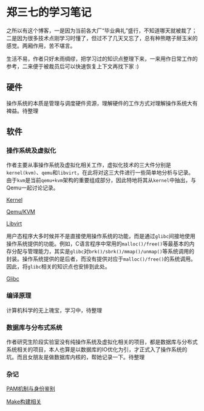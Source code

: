 # 郑三七的学习笔记

之所以有这个博客，一是因为当前各大厂“毕业典礼”盛行，不知道哪天就被裁了；二是因为很多技术点刚学习时懂了，但过不了几天又忘了，总有种熊瞎子掰玉米的感觉。两厢作用，苦不堪言。

生活不易，作者只好未雨绸缪，把学习过的知识点整理下来，一来用作日常工作的参考，二来便于被裁员后可以快速恢复上下文再找下家 :)

## 硬件

操作系统的本质是管理与调度硬件资源，理解硬件的工作方式对理解操作系统大有裨益。待整理

## 软件

### 操作系统及虚拟化

作者主要从事操作系统及虚拟化相关工作，虚拟化技术的三大件分别是`kernel(kvm)`、`qemu`和`libvirt`，在此将对这三大件进行一些简单地分析与记录。由于`kvm`是当前`qemu+kvm`架构的重要组成部分，因此特地将其从`kernel`中抽出，与Qemu一起讨论记录。

[Kernel](software/osvirt/kernel/kernel.md)

[Qemu/KVM](software/osvirt/qemu/qemu_kvm.md)

[Libvirt](software/osvirt/libvirt/libvirt.md)

用户态程序大多时候并不是直接使用操作系统的功能，而是通过`glibc`间接地使用操作系统提供的功能。例如，C语言程序中常用的`malloc()/free()`等最基本的内存分配与管理能力，其实是`glibc`对`brk()/sbrk()/mmap()/unmap()`等系统调用的封装。操作系统提供的是后者，而没有提供对应于`malloc()/free()`的系统调用。因此，将`glibc`相关的知识点也安排到此处。

[Glibc](software/osvirt/glibc/glibc.md)

### 编译原理

计算机科学的无上瑰宝，学习中，待整理

### 数据库与分布式系统

作者研究生阶段实验室没有纯操作系统及虚拟化相关的项目，都是数据库与分布式系统相关的项目，本人也算是以数据库的IO优化为引，才正式入了操作系统的坑。而且女朋友是做数据库内核的，帮她记录一下。待整理

### 杂记

[PAM机制与身份鉴别](software/misc/pam_id.md)

[Make构建相关](software/misc/make.md)
